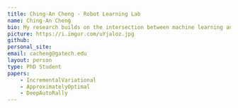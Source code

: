 ```yaml
---
title: Ching-An Cheng - Robot Learning Lab
name: Ching-An Cheng
bio: My research builds on the intersection between machine learning and control with special focus on robotic systems. I am interested in theories and algorithms that consider uncertainties and constraints in real-world applications. Particularly, my current research topics include (deep) reinforcement/imitation learning, Gaussian processes, and kernel methods. 
picture: https://i.imgur.com/uYjaloz.jpg
github: 
personal_site: 
email: cacheng@gatech.edu
layout: person
type: PhD Student
papers:
    - IncrementalVariational
    - ApproximatelyOptimal
    - DeepAutoRally
---
```

